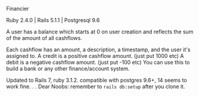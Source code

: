 Financier

Ruby 2.4.0 | Rails 5.1.1 | Postgresql 9.6

A user has a balance which starts at 0 on user creation and reflects the sum of the amount of all cashflows.

Each cashflow has an amount, a description, a timestamp, and the user it's assigned to.
A credit is a positive cashflow amount. (just put 1000 etc)
A debit is a negative cashflow amount. (just put -100 etc)
You can use this to build a bank or any other finance/account system.

Updated to Rails 7, ruby 3.1.2. compatible with postgres 9.6+, 14 seems to work fine.
.
.
Dear Noobs:
remember to `rails db:setup` after you clone it.
